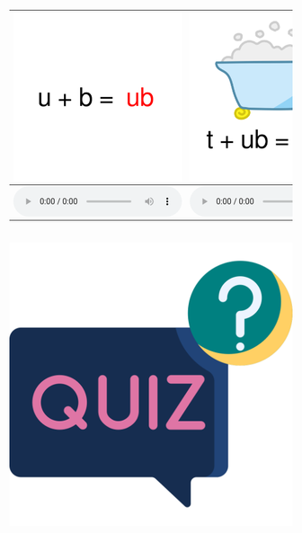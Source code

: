<div class="carrousel">


|![](/media/img/UShortvowel/ub.svg)|![](/media/img/UShortvowel/tub.svg)|![](/media/img/UShortvowel/rub.svg)|![](/media/img/UShortvowel/ug.svg)|![](/media/img/UShortvowel/bug.svg)|![](/media/img/UShortvowel/hug.svg)|![](/media/img/UShortvowel/jug.svg)|![](/media/img/UShortvowel/um.svg)|![](/media/img/UShortvowel/bum.svg)|![](/media/img/UShortvowel/gum.svg)|![](/media/img/UShortvowel/hum.svg)|![](/media/img/UShortvowel/un.svg)|![](/media/img/UShortvowel/gun.svg)|![](/media/img/UShortvowel/run.svg)|![](/media/img/UShortvowel/sun.svg)|![](/media/img/UShortvowel/up.svg)|![](/media/img/UShortvowel/up2.svg)|![](/media/img/UShortvowel/cup.svg)|![](/media/img/UShortvowel/pup.svg)|![](/media/img/UShortvowel/ut.svg)|![](/media/img/UShortvowel/cut.svg)|![](/media/img/UShortvowel/hut.svg)|![](/media/img/UShortvowel/nut.svg)|
| :----: | :----: | :----: | :----: | :----: | :----: | :----: | :----: | :----: | :----: | :----: | :----: | :----: | :----: | :----: | :----: | :----: | :----: | :----: | :----: | :----: | :----: | :----: |
|![](/media/audio/ub.mp3)|![](/media/audio/tub.mp3)|![](/media/audio/rub.mp3)|![](/media/audio/ugg.mp3)|![](/media/audio/bug.mp3)|![](/media/audio/hug.mp3)|![](/media/audio/jug.mp3)|![](/media/audio/um.mp3)|![](/media/audio/bum.mp3)|![](/media/audio/gum.mp3)|![](/media/audio/hum.mp3)|![](/media/audio/un.mp3)|![](/media/audio/gun.mp3)|![](/media/audio/run.mp3)|![](/media/audio/sun.mp3)|![](/media/audio/up.mp3)|![](/media/audio/up.mp3)|![](/media/audio/cup.mp3)|![](/media/audio/pup.mp3)|![](/media/audio/aut.mp3)|![](/media/audio/cut.mp3)|![](/media/audio/hut.mp3)|![](/media/audio/nut.mp3)|

</div>



# ![icon](/media/icons/quiz.svg) 

